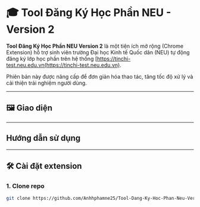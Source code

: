 # 🎓 Tool Đăng Ký Học Phần NEU - Version 2

**Tool Đăng Ký Học Phần NEU Version 2** là một tiện ích mở rộng (Chrome Extension) hỗ trợ sinh viên trường Đại học Kinh tế Quốc dân (NEU) tự động đăng ký lớp học phần trên hệ thống [https://tinchi-test.neu.edu.vn(https://tinchi-test.neu.edu.vn).  

Phiên bản này được nâng cấp để đơn giản hóa thao tác, tăng tốc độ xử lý và cải thiện trải nghiệm người dùng.

---

## 🖼 Giao diện

---

## Hướng dẫn sử dụng

---

## 🛠 Cài đặt extension

### 1. Clone repo
```bash
git clone https://github.com/Anhhphamne25/Tool-Dang-Ky-Hoc-Phan-Neu-Version-2.git
